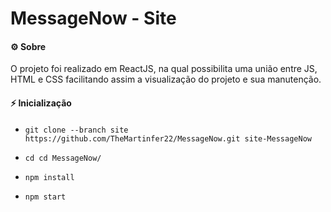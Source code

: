 # MessageNow - Site

#### ⚙️ **Sobre**

O projeto foi realizado em ReactJS, na qual possibilita uma união entre JS, HTML e CSS facilitando assim a visualização do projeto e sua manutenção.

#### ⚡️ **Inicialização**

- `git clone --branch site https://github.com/TheMartinfer22/MessageNow.git site-MessageNow`

- `cd cd MessageNow/`

- `npm install`

- `npm start`
